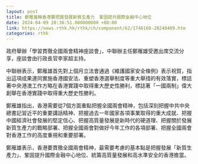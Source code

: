 ```yaml
---
layout: post
title: 鄭雁雄稱香港要把握發展新質生產力　鞏固提升國際金融中心地位
date: 2024-04-09 20:38:51.000000000 +08:00
link: https://news.rthk.hk/rthk/ch/component/k2/1748160-20240409.htm
categories: rthk
---
```


政府舉辦「學習貫徹全國兩會精神座談會」，中聯辦主任鄭雁雄受邀出席交流分享，座談會由行政長官李家超主持。

中聯辦表示，鄭雁雄首先對上個月立法會通過《維護國家安全條例》表示祝賀，指出這項成果連同實施香港國安法、重塑香港選舉制度等重大舉措的有效落實，標誌著中央港澳工作方略在香港實踐中取得重大歷史性勝利，標誌著「一國兩制」偉大創舉在香港實踐中取得重大歷史性勝利。

鄭雁雄指出，香港需要從7個方面重點把握全國兩會精神，包括深刻把握中共中央總書記習近平的重要講話精神、把握過去一年國家各項事業取得的重大成就、把握中國經濟社會發展的堅定信心、把握高質量發展是新時代的硬道理、把握關於發展新質生產力的戰略部署、把握全國兩會對做好今年工作的各項部署、把握全國兩會對香港工作的高度重視和重要部署。

鄭雁雄表示，香港要貫徹全國兩會精神，最需要考慮的基本點是把握發展「新質生產力」、鞏固提升國際金融中心地位、統籌高質量發展和高水準安全的香港擔當。
